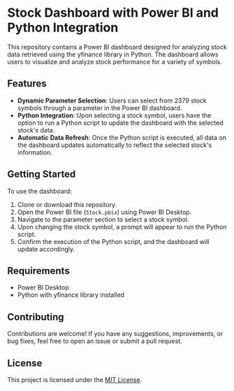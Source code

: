 # Stock Dashboard with Power BI and Python Integration

This repository contains a Power BI dashboard designed for analyzing stock data retrieved using the yfinance library in Python. The dashboard allows users to visualize and analyze stock performance for a variety of symbols.

## Features

- **Dynamic Parameter Selection**: Users can select from 2379 stock symbols through a parameter in the Power BI dashboard.
- **Python Integration**: Upon selecting a stock symbol, users have the option to run a Python script to update the dashboard with the selected stock's data.
- **Automatic Data Refresh**: Once the Python script is executed, all data on the dashboard updates automatically to reflect the selected stock's information.

## Getting Started

To use the dashboard:

1. Clone or download this repository.
2. Open the Power BI file (`Stock.pbix`) using Power BI Desktop.
3. Navigate to the parameter section to select a stock symbol.
4. Upon changing the stock symbol, a prompt will appear to run the Python script.
5. Confirm the execution of the Python script, and the dashboard will update accordingly.

## Requirements

- Power BI Desktop
- Python with yfinance library installed

## Contributing

Contributions are welcome! If you have any suggestions, improvements, or bug fixes, feel free to open an issue or submit a pull request.

## License

This project is licensed under the [MIT License](LICENSE).
